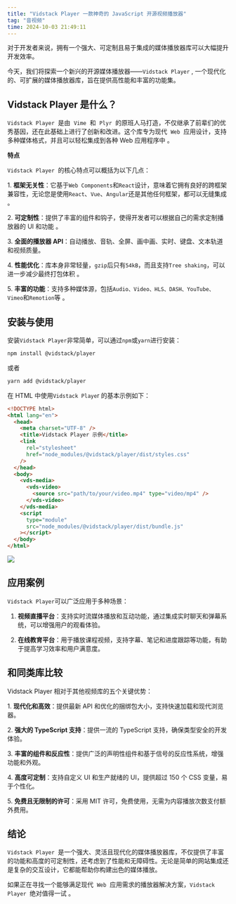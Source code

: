 ```yaml
---
title: "Vidstack Player 一款神奇的 JavaScript 开源视频播放器"
tag: "音视频"
time: 2024-10-03 21:49:11
---
```


对于开发者来说，拥有一个强大、可定制且易于集成的媒体播放器库可以大幅提升开发效率。

今天，我们将探索一个新兴的开源媒体播放器——`Vidstack Player` , 一个现代化的、可扩展的媒体播放器库，旨在提供高性能和丰富的功能集。

## Vidstack Player 是什么？

`Vidstack Player`  是由  `Vime`  和  `Plyr`  的原班人马打造，不仅继承了前辈们的优秀基因，还在此基础上进行了创新和改进。这个库专为现代  `Web`  应用设计，支持多种媒体格式，并且可以轻松集成到各种 Web 应用程序中 。

**特点**

`Vidstack Player`  的核心特点可以概括为以下几点：

1. **框架无关性**：它基于`Web Components`和`React`设计，意味着它拥有良好的跨框架兼容性，无论您是使用`React`、`Vue`、`Angular`还是其他任何框架，都可以无缝集成 。

2. **可定制性**：提供了丰富的组件和钩子，使得开发者可以根据自己的需求定制播放器的 UI 和功能 。

3. **全面的播放器 API**：自动播放、音轨、全屏、画中画、实时、键盘、文本轨道和视频质量。

4. **性能优化**：库本身非常轻量，`gzip`后只有`54kB`，而且支持`Tree shaking`，可以进一步减少最终打包体积 。

5. **丰富的功能**：支持多种媒体源，包括`Audio、Video、HLS、DASH、YouTube、Vimeo`和`Remotion`等 。

## 安装与使用

安装`Vidstack Player`非常简单，可以通过`npm`或`yarn`进行安装：

```sh
npm install @vidstack/player
```

或者

```sh
yarn add @vidstack/player
```

在 HTML 中使用`Vidstack Playe`r 的基本示例如下：

```html
<!DOCTYPE html>
<html lang="en">
  <head>
    <meta charset="UTF-8" />
    <title>Vidstack Player 示例</title>
    <link
      rel="stylesheet"
      href="node_modules/@vidstack/player/dist/styles.css"
    />
  </head>
  <body>
    <vds-media>
      <vds-video>
        <source src="path/to/your/video.mp4" type="video/mp4" />
      </vds-video>
    </vds-media>
    <script
      type="module"
      src="node_modules/@vidstack/player/dist/bundle.js"
    ></script>
  </body>
</html>
```

<img src="../imgs/84/05.webp" />

## 应用案例

`Vidstack Player`可以广泛应用于多种场景：

1. **视频直播平台**：支持实时流媒体播放和互动功能，通过集成实时聊天和弹幕系统，可以增强用户的观看体验。

2. **在线教育平台**：用于播放课程视频，支持字幕、笔记和进度跟踪等功能，有助于提高学习效率和用户满意度。

## 和同类库比较

Vidstack Player 相对于其他视频库的五个关键优势：

1. **现代化和高效**：提供最新 API 和优化的捆绑包大小，支持快速加载和现代浏览器。

2. **强大的 TypeScript 支持**：提供一流的 TypeScript 支持，确保类型安全的开发体验。

3. **丰富的组件和反应性**：提供广泛的声明性组件和基于信号的反应性系统，增强功能和外观。

4. **高度可定制**：支持自定义 UI 和生产就绪的 UI，提供超过 150 个 CSS 变量，易于个性化。

5. **免费且无限制的许可**：采用 MIT 许可，免费使用，无需为内容播放次数支付额外费用。

## 结论

`Vidstack Player`  是一个强大、灵活且现代化的媒体播放器库，不仅提供了丰富的功能和高度的可定制性，还考虑到了性能和无障碍性。无论是简单的网站集成还是复杂的交互设计，它都能帮助你构建出色的媒体播放。

如果正在寻找一个能够满足现代  `Web`  应用需求的播放器解决方案，`Vidstack Player`  绝对值得一试 。
